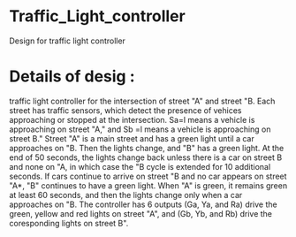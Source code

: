 # Traffic_Light_controller
Design for traffic light controller
# Details of desig :

traffic light controller for the intersection of street "A" and street "B. Each
street has traffic sensors, which detect the presence of vehices approaching or
stopped at the intersection. Sa=l means a vehicle is approaching on street "A,"
and Sb =l means a vehicle is approaching on street B." Street "A" is a main street
and has a green light until a car approaches on "B. Then the lights change, and "B"
has a green light. At the end of 50 seconds, the lights change back unless there is a
car on street B and none on "A, in which case the "B cycle is extended for 10
additional seconds. If cars continue to arrive on street "B and no car appears on
street "A*, "B" continues to have a green light. When "A" is green, it remains green at
least 60 seconds, and then the lights change only when a car approaches on "B.
The controller has 6 outputs (Ga, Ya, and Ra) drive the green, yellow and red lights on
street "A", and (Gb, Yb, and Rb) drive the coresponding lights on street B".
